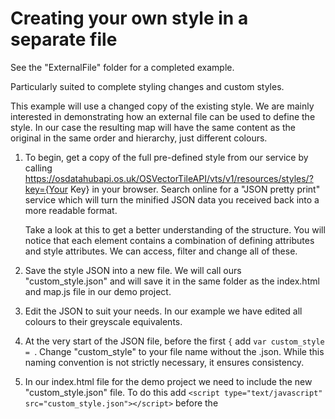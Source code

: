 # Creating your own style in a separate file

See the "ExternalFile" folder for a completed example.

Particularly suited to complete styling changes and custom styles.

This example will use a changed copy of the existing style. We are mainly interested in demonstrating how an external file can be used to define the style. In our case the resulting map will have the same content as the original in the same order and hierarchy, just different colours.

1. To begin, get a copy of the full pre-defined style from our service by calling https://osdatahubapi.os.uk/OSVectorTileAPI/vts/v1/resources/styles/?key={Your Key} in your browser.
   Search online for a "JSON pretty print" service which will turn the minified JSON data you received back into a more readable format.
   
   Take a look at this to get a better understanding of the structure. You will notice that each element contains a combination of defining attributes and style attributes. We can access, filter and change all of these.
   
2. Save the style JSON into a new file. We will call ours "custom_style.json" and will save it in the same folder as the index.html and map.js file in our demo project.

3. Edit the JSON to suit your needs. In our example we have edited all colours to their greyscale equivalents.

4. At the very start of the JSON file, before the first `{` add `var custom_style = `. Change "custom_style" to your file name without the .json. While this naming convention is not strictly necessary, it ensures consistency.

5. In our index.html file for the demo project we need to include the new "custom_style.json" file. To do this add `<script type="text/javascript" src="custom_style.json"></script>` before the <script> tag referencing the map.js file.

6. In our map.js file change `var style = results[1];` to:
   ```
   // var style = results[1];
   var style = custom_style;
   ```

7. Open the index.html file in a browser and this should display the VTS data in the style you have defined (grayscale if you have used our demo file).